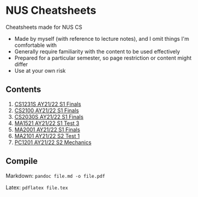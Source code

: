 # NUS Cheatsheets

Cheatsheets made for NUS CS

- Made by myself (with reference to lecture notes), and I omit things I'm comfortable with
- Generally require familiarity with the content to be used effectively
- Prepared for a particular semester, so page restriction or content might differ
- Use at your own risk

## Contents

1. [CS1231S AY21/22 S1 Finals](CS1231S/CS1231S-AY2122S1-Finals.pdf)
2. [CS2100 AY21/22 S1 Finals](CS2100/CS2100-AY2122S1-Finals.pdf)
3. [CS2030S AY21/22 S1 Finals](CS2030S/CS2030S-AY2122S1-Finals.pdf)
4. [MA1521 AY21/22 S1 Test 3](MA1521/MA1521-AY2122S1-Test-3.pdf)
5. [MA2001 AY21/22 S1 Finals](MA2001/MA2001-AY2122S1-Finals.pdf)
6. [MA2101 AY21/22 S2 Test 1](MA2101/MA2101-AY2122S2-Test-1.pdf)
6. [PC1201 AY21/22 S2 Mechanics](PC1201/PC1201-AY2122S2-Mechanics.pdf)

## Compile

Markdown: `pandoc file.md -o file.pdf`

Latex: `pdflatex file.tex`
